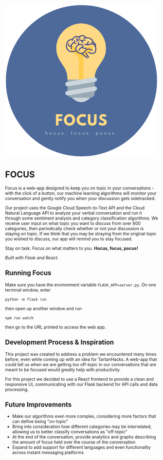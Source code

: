 ![alt text](https://github.com/hannahhe/Focus/blob/master/static/img/5.png "Focus")

# FOCUS
Focus is a web-app designed to keep you on topic in your conversations - with the click of a button, our machine learning algorithms will monitor your conversation and gently notify you when your discussion gets sidetracked.

Our project uses the Google Cloud Speech-to-Text API and the Cloud Natural Language API to analyze your verbal conversation and run it through some sentiment analysis and category classification algorithms. We receive user input on what topic you want to discuss from over 600 categories, then periodically check whether or not your discussion is staying on topic. If we think that you may be straying from the original topic you wished to discuss, our app will remind you to stay focused.

Stay on task. Focus on what matters to you. **Hocus, focus, pocus!**

*Built with Flask and React.*

## Running Focus

Make sure you have the environment variable `FLASK_APP=server.py`. On one terminal window, enter 

```
python -m flask run
```

then open up another window and run

```
npm run watch
```

then go to the URL printed to access the web app.


## Development Process & Inspiration
This project was created to address a problem we encountered many times before, even while coming up with an idea for TartanHacks. A web-app that could tell us when we are getting too off-topic in our conversations that are meant to be focused would greatly help with productivity.

For this project we decided to use a React frontend to provide a clean and responsive UI, communicating with our Flask backend for API calls and data processing.


## Future Improvements
* Make our algorithms even more complex, considering more factors that can define being "on-topic"
* Bring into consideration how different categories may be interrelated, allowing us to better classify conversations as "off-topic"
* At the end of the conversation, provide analytics and graphs describing the amount of focus held over the course of the conversation
* Expand to add support for different languages and even functionality across instant messaging platforms
